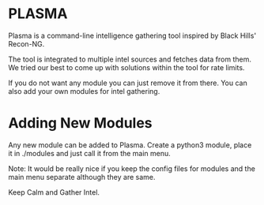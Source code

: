 # PLASMA

Plasma is a command-line intelligence gathering tool inspired by Black Hills' Recon-NG.

The tool is integrated to multiple intel sources and fetches data from them. We tried our best to come up with solutions within the tool for rate limits.

If you do not want any module you can just remove it from there. You can also add your own modules for intel gathering.

# Adding New Modules

Any new module can be added to Plasma. Create a python3 module, place it in ./modules and just call it from the main menu.

Note: It would be really nice if you keep the config files for modules and the main menu separate although they are same.

Keep Calm and Gather Intel.
